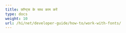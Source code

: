 ```yaml
---
title: फ़ॉन्ट्स के साथ काम करें
type: docs
weight: 10
url: /hi/net/developer-guide/how-to/work-with-fonts/
---
```

